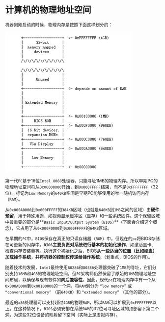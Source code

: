 # 计算机的物理地址空间

机器刚刚启动的时候，物理内存是按照下面这样划分的：

![物理内存](../../.gitbook/assets/image0.png)

第一代`PC`基于16位`Intel 8088`处理器，只能寻址1MB的物理内存。所以早期PC的物理地址空间将从`0x00000000`开始，到`0x000FFFFF`结束，而不是`0xFFFFFFFF`（32位）。标记为`Low Memory`的`640KB`空间是早期PC能够使用的唯一随机访问内存（`RAM`）。

从`0x000A0000`到`0x000FFFFF`的`384KB`区域（也就是`640KB`到`1MB`之间的区域）由**硬件预留**，用于特殊用途，如视频显示缓冲区（显存）和一些系统固件。这个保留区域中最重要的部分是**`Basic Input/Output System (BIOS)`**（下面会介绍这个概念），它占用了从`0x000F0000`到`0x000FFFFF`的`64KB`区域。

在早期的`PC`中，`BIOS`保存在真正的只读存储器（`ROM`）中，但现在的`pc`将BIOS存储在可更新的闪存中。**`BIOS`主要负责对系统进行基本的初始化操作**，如激活显卡、检查内存安装量等。执行这个初始化之后，BIOS**从一些适当的位置（比如硬盘）加载操作系统，并将机器的控制权传递给操作系统**。（划重点，BIOS的作用）。

随着技术的发展，`Intel`最终使用`80286`和`80386`处理器突破了`1MB`的寻址，它们分别支持`16MB`和`4GB`的物理地址空间，但`PC`架构师仍然保留了原始的`1MB`物理地址空间布局，以确保与现有软件的**向后兼容性**。因此，现代`pc`在物理内存中有一个从`0x000A0000`到`0x00100000`的一个洞，将`RAM`划分为 `“low memory”` 或 `“conventional memory”` （前`640KB`）和 `“extended memory”` （其他的部分）。

最近的`x86`处理器可以支持超过`4GB`的物理`RAM`，所以`RAM`可以扩展到`0xFFFFFFFF`以上。在这种情况下，`BIOS`必须安排在系统`RAM`的32位可寻址区域的顶部留下第二个洞，为这些32位设备的映射留下空间（实际上是虚拟内存）。
